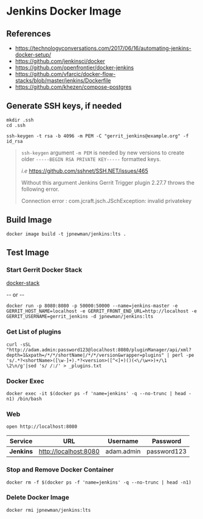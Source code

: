 
# Jenkins Docker Image

## References

- <https://technologyconversations.com/2017/06/16/automating-jenkins-docker-setup/>
- <https://github.com/jenkinsci/docker>
- <https://github.com/openfrontier/docker-jenkins>
- <https://github.com/vfarcic/docker-flow-stacks/blob/master/jenkins/Dockerfile>
- <https://github.com/khezen/compose-postgres>

## Generate SSH keys, if needed

~~~
mkdir .ssh
cd .ssh

ssh-keygen -t rsa -b 4096 -m PEM -C "gerrit_jenkins@example.org" -f id_rsa
~~~

> ```ssh-keygen``` argument ```-m PEM``` is needed by new versions to create older ```-----BEGIN RSA PRIVATE KEY-----``` formatted keys.  
>
> *i.e* <https://github.com/sshnet/SSH.NET/issues/465>
>
> Without this argument Jenkins Gerrit Trigger plugin 2.27.7 throws the following error.
>
> Connection error : com.jcraft.jsch.JSchException: invalid privatekey

## Build Image

~~~
docker image build -t jpnewman/jenkins:lts .
~~~

## Test Image

### Start Gerrit Docker Stack

[docker-stack](../docker-stack/README.md)  

-- or --

~~~
docker run -p 8080:8080 -p 50000:50000 --name=jenkins-master -e GERRIT_HOST_NAME=localhost -e GERRIT_FRONT_END_URL=http://localhost -e GERRIT_USERNAME=gerrit_jenkins -d jpnewman/jenkins:lts
~~~

### Get List of plugins

~~~
curl -sSL "http://adam.admin:password123@localhost:8080/pluginManager/api/xml?depth=1&xpath=/*/*/shortName|/*/*/version&wrapper=plugins" | perl -pe 's/.*?<shortName>([\w-]+).*?<version>([^<]+)()(<\/\w+>)+/\1 \2\n/g'|sed 's/ /:/' > _plugins.txt
~~~

### Docker Exec

~~~
docker exec -it $(docker ps -f 'name=jenkins' -q --no-trunc | head -n1) /bin/bash
~~~

### Web

~~~
open http://localhost:8080
~~~

|Service|URL|Username|Password|
|---|---|---|---|
|**Jenkins**|<http://localhost:8080>|adam.admin|password123|

### Stop and Remove Docker Container

~~~
docker rm -f $(docker ps -f 'name=jenkins' -q --no-trunc | head -n1)
~~~

### Delete Docker Image

~~~
docker rmi jpnewman/jenkins:lts
~~~

